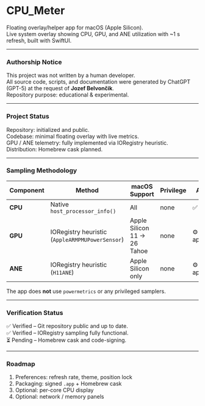 # CPU_Meter

Floating overlay/helper app for macOS (Apple Silicon).  
Live system overlay showing CPU, GPU, and ANE utilization with ~1 s refresh, built with SwiftUI.

---

### Authorship Notice
This project was not written by a human developer.  
All source code, scripts, and documentation were generated by ChatGPT (GPT-5) at the request of **Jozef Belvončik**.  
Repository purpose: educational & experimental.

---

### Project Status
Repository: initialized and public.  
Codebase: minimal floating overlay with live metrics.  
GPU / ANE telemetry: fully implemented via IORegistry heuristic.  
Distribution: Homebrew cask planned.

---

### Sampling Methodology

| Component | Method | macOS Support | Privilege | Accuracy |
|------------|--------|----------------|------------|-----------|
| **CPU** | Native `host_processor_info()` | All | none | ✅ exact |
| **GPU** | IORegistry heuristic (`AppleARMPMUPowerSensor`) | Apple Silicon 11 → 26 Tahoe | none | ⚙️ approximate |
| **ANE** | IORegistry heuristic (`H11ANE`) | Apple Silicon only | none | ⚙️ approximate |

The app does **not** use `powermetrics` or any privileged samplers.

---

### Verification Status
✅ Verified – Git repository public and up to date.  
✅ Verified – IORegistry sampling fully functional.  
⏳ Pending – Homebrew cask and code-signing.

---

### Roadmap
1. Preferences: refresh rate, theme, position lock  
2. Packaging: signed `.app` + Homebrew cask  
3. Optional: per-core CPU display  
4. Optional: network / memory panels

